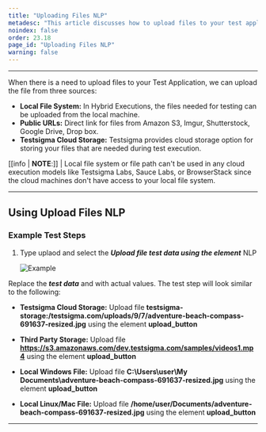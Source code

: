 ```yaml
---
title: "Uploading Files NLP"
metadesc: "This article discusses how to upload files to your test applicationusing the upload NLP. Learn how to upload the file from three sources"
noindex: false
order: 23.18
page_id: "Uploading Files NLP"
warning: false
---
```


---

When there is a need to upload files to your Test Application, we can upload the file from three sources:

- **Local File System:** In Hybrid Executions, the files needed for testing can be uploaded from the local machine.
- **Public URLs:** Direct link for files from Amazon S3, Imgur, Shutterstock, Google Drive, Drop box. 
- **Testsigma Cloud Storage:** Testsigma provides cloud storage option for storing your files that are needed during test execution.


[[info | **NOTE**:]]
| Local file system or file path can't be used in any cloud execution models like Testsigma Labs, Sauce Labs, or BrowserStack since the cloud machines don't have access to your local file system.

---

## **Using Upload Files NLP**

### **Example Test Steps**

1. Type uplaod and select the ***Upload file test data using the element*** NLP

   ![Example](https://s3.amazonaws.com/static-docs.testsigma.com/new_images/projects/applications/uploadnlp.png)

Replace the ***test data*** and with actual values. The test step will look similar to the following:

- **Testsigma Cloud Storage:** Upload file **testsigma-storage:/testsigma.com/uploads/9/7/adventure-beach-compass-691637-resized.jpg** using the element **upload_button**

- **Third Party Storage:** Upload file **https://s3.amazonaws.com/dev.testsigma.com/samples/videos1.mp4** using the element **upload_button**

- **Local Windows File:** Upload file **C:\\Users\user\My Documents\adventure-beach-compass-691637-resized.jpg** using the element **upload_button**

- **Local Linux/Mac File:** Upload file **/home/user/Documents/adventure-beach-compass-691637-resized.jpg** using the element **upload_button**

---